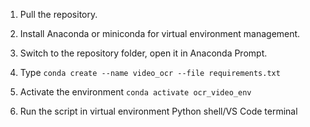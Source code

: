 1) Pull the repository.
2) Install Anaconda or miniconda for virtual environment management.
3) Switch to the repository folder, open it in Anaconda Prompt.
4) Type
   ```conda create --name video_ocr --file requirements.txt```
   
5) Activate the environment
   ```conda activate ocr_video_env```
   
6) Run the script in virtual environment Python shell/VS Code terminal
